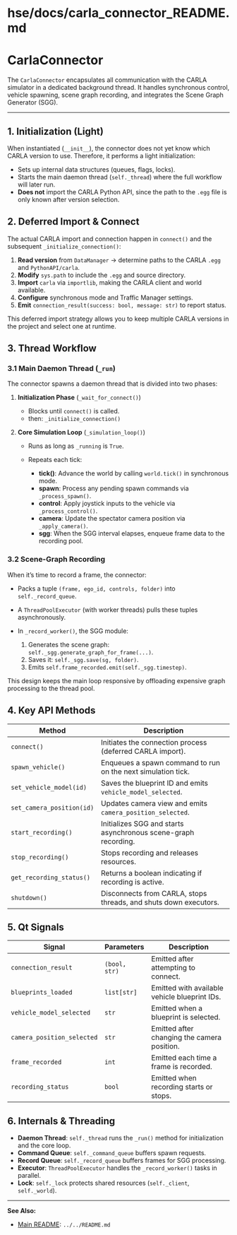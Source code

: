 # hse/docs/carla_connector_README.md

# CarlaConnector

The `CarlaConnector` encapsulates all communication with the CARLA simulator in a dedicated background thread. It handles synchronous control, vehicle spawning, scene graph recording, and integrates the Scene Graph Generator (SGG).

---

## 1. Initialization (Light)

When instantiated (`__init__`), the connector does not yet know which CARLA version to use. Therefore, it performs a light initialization:

* Sets up internal data structures (queues, flags, locks).
* Starts the main daemon thread (`self._thread`) where the full workflow will later run.
* **Does not** import the CARLA Python API, since the path to the `.egg` file is only known after version selection.

## 2. Deferred Import & Connect

The actual CARLA import and connection happen in `connect()` and the subsequent `_initialize_connection()`:

1. **Read version** from `DataManager` → determine paths to the CARLA `.egg` and `PythonAPI/carla`.
2. **Modify** `sys.path` to include the `.egg` and source directory.
3. **Import** `carla` via `importlib`, making the CARLA client and world available.
4. **Configure** synchronous mode and Traffic Manager settings.
5. **Emit** `connection_result(success: bool, message: str)` to report status.

This deferred import strategy allows you to keep multiple CARLA versions in the project and select one at runtime.

## 3. Thread Workflow

### 3.1 Main Daemon Thread (`_run`)

The connector spawns a daemon thread that is divided into two phases:

1. **Initialization Phase** (`_wait_for_connect()`)

   * Blocks until `connect()` is called.
   * then: `_initialize_connection()`
   
2. **Core Simulation Loop** (`_simulation_loop()`)

   * Runs as long as `_running` is `True`.
   * Repeats each tick:

     * **tick()**: Advance the world by calling `world.tick()` in synchronous mode.
     * **spawn**: Process any pending spawn commands via `_process_spawn()`.
     * **control**: Apply joystick inputs to the vehicle via `_process_control()`.
     * **camera**: Update the spectator camera position via `_apply_camera()`.
     * **sgg**: When the SGG interval elapses, enqueue frame data to the recording pool.

### 3.2 Scene-Graph Recording

When it’s time to record a frame, the connector:

* Packs a tuple `(frame, ego_id, controls, folder)` into `self._record_queue`.
* A `ThreadPoolExecutor` (with worker threads) pulls these tuples asynchronously.
* In `_record_worker()`, the SGG module:

  1. Generates the scene graph: `self._sgg.generate_graph_for_frame(...)`.
  2. Saves it: `self._sgg.save(sg, folder)`.
  3. Emits `self.frame_recorded.emit(self._sgg.timestep)`.

This design keeps the main loop responsive by offloading expensive graph processing to the thread pool.

## 4. Key API Methods

| Method                    | Description                                                      |
| ------------------------- | ---------------------------------------------------------------- |
| `connect()`               | Initiates the connection process (deferred CARLA import).        |
| `spawn_vehicle()`         | Enqueues a spawn command to run on the next simulation tick.     |
| `set_vehicle_model(id)`   | Saves the blueprint ID and emits `vehicle_model_selected`.       |
| `set_camera_position(id)` | Updates camera view and emits `camera_position_selected`.        |
| `start_recording()`       | Initializes SGG and starts asynchronous scene-graph recording.   |
| `stop_recording()`        | Stops recording and releases resources.                          |
| `get_recording_status()`  | Returns a boolean indicating if recording is active.             |
| `shutdown()`              | Disconnects from CARLA, stops threads, and shuts down executors. |

## 5. Qt Signals

| Signal                     | Parameters    | Description                                   |
| -------------------------- | ------------- | --------------------------------------------- |
| `connection_result`        | `(bool, str)` | Emitted after attempting to connect.          |
| `blueprints_loaded`        | `list[str]`   | Emitted with available vehicle blueprint IDs. |
| `vehicle_model_selected`   | `str`         | Emitted when a blueprint is selected.         |
| `camera_position_selected` | `str`         | Emitted after changing the camera position.   |
| `frame_recorded`           | `int`         | Emitted each time a frame is recorded.        |
| `recording_status`         | `bool`        | Emitted when recording starts or stops.       |

## 6. Internals & Threading

* **Daemon Thread**: `self._thread` runs the `_run()` method for initialization and the core loop.
* **Command Queue**: `self._command_queue` buffers spawn requests.
* **Record Queue**: `self._record_queue` buffers frames for SGG processing.
* **Executor**: `ThreadPoolExecutor` handles the `_record_worker()` tasks in parallel.
* **Lock**: `self._lock` protects shared resources (`self._client`, `self._world`).


---

**See Also:**

* [Main README](../../README.md): `../../README.md`

